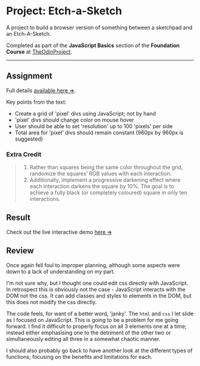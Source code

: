 # Project: Etch-a-Sketch

A project to build a browser version of something between a sketchpad and an Etch-A-Sketch.

Completed as part of the **JavaScript Basics** section of the **Foundation Course** at
[TheOdinProject](https://www.theodinproject.com).

---

## Assignment

Full details [available here &rArr;]([./Initial.md](https://www.theodinproject.com/lessons/foundations-etch-a-sketch)).

Key points from the text:

- Create a grid of 'pixel' divs using JavaScript; not by hand
- 'pixel' divs should change color on mouse hover
- User should be able to set 'resolution' up to 100 'pixels' per side
- Total area for 'pixel' divs should remain constant (960px by 960px is suggested)

### Extra Credit

> 1. Rather than squares being the same color throughout the grid, randomize the squares’ RGB values with each interaction.
> 2. Additionally, implement a progressive darkening effect where each interaction darkens the square by 10%. The goal is to achieve a fully black (or completely coloured) square in only ten interactions.

## Result

Check out the live interactive demo [here &rArr;](https://odinprojectassignmentsbypw80.github.io/javascript-basics_project-etch-a-sketch/)

## Review

Once again fell foul to improper planning, although some aspects were down to a lack of understanding on my part.

I'm not sure why, but I thought one could edit css directly with JavaScript. In retrospect this is obviously not the
case - JavaScript interacts with the DOM not the css. It can add classes and styles to elements in the DOM, but this
does not modify the css directly.

The code feels, for want of a better word, 'janky'. The `html` and `css` I let slide as I focused on JavaScript. This is
going to be a problem for me going forward. I find it difficult to properly focus on all 3 elements one at a time;
instead either emphasising one to the detriment of the other two or simultaneously editing all three in a somewhat
chaotic manner.

I should also probably go back to have another look at the different types of functions; focusing on the benefits and
limitations for each.

